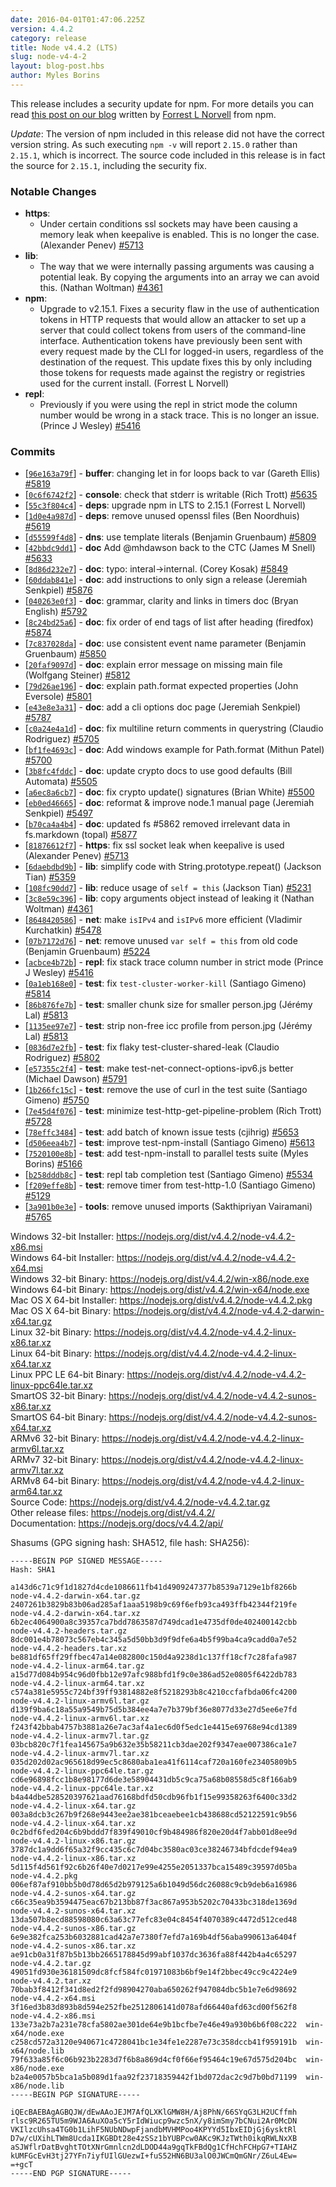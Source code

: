 ```yaml
---
date: 2016-04-01T01:47:06.225Z
version: 4.4.2
category: release
title: Node v4.4.2 (LTS)
slug: node-v4-4-2
layout: blog-post.hbs
author: Myles Borins
---
```


This release includes a security update for npm. For more details you can read [this post on our blog](https://nodejs.org/en/blog/vulnerability/npm-tokens-leak-march-2016/) written by [Forrest L Norvell](https://github.com/othiym23) from npm.

_Update_: The version of npm included in this release did not have the correct version string. As such executing `npm -v` will report `2.15.0` rather than `2.15.1`, which is incorrect. The source code included in this release is in fact the source for `2.15.1`, including the security fix.

### Notable Changes

- **https**:
  - Under certain conditions ssl sockets may have been causing a memory leak when keepalive is enabled. This is no longer the case. (Alexander Penev) [#5713](https://github.com/nodejs/node/pull/5713)
- **lib**:
  - The way that we were internally passing arguments was causing a potential leak. By copying the arguments into an array we can avoid this. (Nathan Woltman) [#4361](https://github.com/nodejs/node/pull/4361)
- **npm**:
  - Upgrade to v2.15.1. Fixes a security flaw in the use of authentication tokens in HTTP requests that would allow an attacker to set up a server that could collect tokens from users of the command-line interface. Authentication tokens have previously been sent with every request made by the CLI for logged-in users, regardless of the destination of the request. This update fixes this by only including those tokens for requests made against the registry or registries used for the current install. (Forrest L Norvell)
- **repl**:
  - Previously if you were using the repl in strict mode the column number would be wrong in a stack trace. This is no longer an issue. (Prince J Wesley) [#5416](https://github.com/nodejs/node/pull/5416)

### Commits

- [[`96e163a79f`](https://github.com/nodejs/node/commit/96e163a79f)] - **buffer**: changing let in for loops back to var (Gareth Ellis) [#5819](https://github.com/nodejs/node/pull/5819)
- [[`0c6f6742f2`](https://github.com/nodejs/node/commit/0c6f6742f2)] - **console**: check that stderr is writable (Rich Trott) [#5635](https://github.com/nodejs/node/pull/5635)
- [[`55c3f804c4`](https://github.com/nodejs/node/commit/55c3f804c4)] - **deps**: upgrade npm in LTS to 2.15.1 (Forrest L Norvell)
- [[`1d0e4a987d`](https://github.com/nodejs/node/commit/1d0e4a987d)] - **deps**: remove unused openssl files (Ben Noordhuis) [#5619](https://github.com/nodejs/node/pull/5619)
- [[`d55599f4d8`](https://github.com/nodejs/node/commit/d55599f4d8)] - **dns**: use template literals (Benjamin Gruenbaum) [#5809](https://github.com/nodejs/node/pull/5809)
- [[`42bbdc9dd1`](https://github.com/nodejs/node/commit/42bbdc9dd1)] - **doc** Add @mhdawson back to the CTC (James M Snell) [#5633](https://github.com/nodejs/node/pull/5633)
- [[`8d86d232e7`](https://github.com/nodejs/node/commit/8d86d232e7)] - **doc**: typo: interal->internal. (Corey Kosak) [#5849](https://github.com/nodejs/node/pull/5849)
- [[`60ddab841e`](https://github.com/nodejs/node/commit/60ddab841e)] - **doc**: add instructions to only sign a release (Jeremiah Senkpiel) [#5876](https://github.com/nodejs/node/pull/5876)
- [[`040263e0f3`](https://github.com/nodejs/node/commit/040263e0f3)] - **doc**: grammar, clarity and links in timers doc (Bryan English) [#5792](https://github.com/nodejs/node/pull/5792)
- [[`8c24bd25a6`](https://github.com/nodejs/node/commit/8c24bd25a6)] - **doc**: fix order of end tags of list after heading (firedfox) [#5874](https://github.com/nodejs/node/pull/5874)
- [[`7c837028da`](https://github.com/nodejs/node/commit/7c837028da)] - **doc**: use consistent event name parameter (Benjamin Gruenbaum) [#5850](https://github.com/nodejs/node/pull/5850)
- [[`20faf9097d`](https://github.com/nodejs/node/commit/20faf9097d)] - **doc**: explain error message on missing main file (Wolfgang Steiner) [#5812](https://github.com/nodejs/node/pull/5812)
- [[`79d26ae196`](https://github.com/nodejs/node/commit/79d26ae196)] - **doc**: explain path.format expected properties (John Eversole) [#5801](https://github.com/nodejs/node/pull/5801)
- [[`e43e8e3a31`](https://github.com/nodejs/node/commit/e43e8e3a31)] - **doc**: add a cli options doc page (Jeremiah Senkpiel) [#5787](https://github.com/nodejs/node/pull/5787)
- [[`c0a24e4a1d`](https://github.com/nodejs/node/commit/c0a24e4a1d)] - **doc**: fix multiline return comments in querystring (Claudio Rodriguez) [#5705](https://github.com/nodejs/node/pull/5705)
- [[`bf1fe4693c`](https://github.com/nodejs/node/commit/bf1fe4693c)] - **doc**: Add windows example for Path.format (Mithun Patel) [#5700](https://github.com/nodejs/node/pull/5700)
- [[`3b8fc4fddc`](https://github.com/nodejs/node/commit/3b8fc4fddc)] - **doc**: update crypto docs to use good defaults (Bill Automata) [#5505](https://github.com/nodejs/node/pull/5505)
- [[`a6ec8a6cb7`](https://github.com/nodejs/node/commit/a6ec8a6cb7)] - **doc**: fix crypto update() signatures (Brian White) [#5500](https://github.com/nodejs/node/pull/5500)
- [[`eb0ed46665`](https://github.com/nodejs/node/commit/eb0ed46665)] - **doc**: reformat & improve node.1 manual page (Jeremiah Senkpiel) [#5497](https://github.com/nodejs/node/pull/5497)
- [[`b70ca4a4b4`](https://github.com/nodejs/node/commit/b70ca4a4b4)] - **doc**: updated fs #5862 removed irrelevant data in fs.markdown (topal) [#5877](https://github.com/nodejs/node/pull/5877)
- [[`81876612f7`](https://github.com/nodejs/node/commit/81876612f7)] - **https**: fix ssl socket leak when keepalive is used (Alexander Penev) [#5713](https://github.com/nodejs/node/pull/5713)
- [[`6daebdbd9b`](https://github.com/nodejs/node/commit/6daebdbd9b)] - **lib**: simplify code with String.prototype.repeat() (Jackson Tian) [#5359](https://github.com/nodejs/node/pull/5359)
- [[`108fc90dd7`](https://github.com/nodejs/node/commit/108fc90dd7)] - **lib**: reduce usage of `self = this` (Jackson Tian) [#5231](https://github.com/nodejs/node/pull/5231)
- [[`3c8e59c396`](https://github.com/nodejs/node/commit/3c8e59c396)] - **lib**: copy arguments object instead of leaking it (Nathan Woltman) [#4361](https://github.com/nodejs/node/pull/4361)
- [[`8648420586`](https://github.com/nodejs/node/commit/8648420586)] - **net**: make `isIPv4` and `isIPv6` more efficient (Vladimir Kurchatkin) [#5478](https://github.com/nodejs/node/pull/5478)
- [[`07b7172d76`](https://github.com/nodejs/node/commit/07b7172d76)] - **net**: remove unused `var self = this` from old code (Benjamin Gruenbaum) [#5224](https://github.com/nodejs/node/pull/5224)
- [[`acbce4b72b`](https://github.com/nodejs/node/commit/acbce4b72b)] - **repl**: fix stack trace column number in strict mode (Prince J Wesley) [#5416](https://github.com/nodejs/node/pull/5416)
- [[`0a1eb168e0`](https://github.com/nodejs/node/commit/0a1eb168e0)] - **test**: fix `test-cluster-worker-kill` (Santiago Gimeno) [#5814](https://github.com/nodejs/node/pull/5814)
- [[`86b876fe7b`](https://github.com/nodejs/node/commit/86b876fe7b)] - **test**: smaller chunk size for smaller person.jpg (Jérémy Lal) [#5813](https://github.com/nodejs/node/pull/5813)
- [[`1135ee97e7`](https://github.com/nodejs/node/commit/1135ee97e7)] - **test**: strip non-free icc profile from person.jpg (Jérémy Lal) [#5813](https://github.com/nodejs/node/pull/5813)
- [[`0836d7e2fb`](https://github.com/nodejs/node/commit/0836d7e2fb)] - **test**: fix flaky test-cluster-shared-leak (Claudio Rodriguez) [#5802](https://github.com/nodejs/node/pull/5802)
- [[`e57355c2f4`](https://github.com/nodejs/node/commit/e57355c2f4)] - **test**: make test-net-connect-options-ipv6.js better (Michael Dawson) [#5791](https://github.com/nodejs/node/pull/5791)
- [[`1b266fc15c`](https://github.com/nodejs/node/commit/1b266fc15c)] - **test**: remove the use of curl in the test suite (Santiago Gimeno) [#5750](https://github.com/nodejs/node/pull/5750)
- [[`7e45d4f076`](https://github.com/nodejs/node/commit/7e45d4f076)] - **test**: minimize test-http-get-pipeline-problem (Rich Trott) [#5728](https://github.com/nodejs/node/pull/5728)
- [[`78effc3484`](https://github.com/nodejs/node/commit/78effc3484)] - **test**: add batch of known issue tests (cjihrig) [#5653](https://github.com/nodejs/node/pull/5653)
- [[`d506eea4b7`](https://github.com/nodejs/node/commit/d506eea4b7)] - **test**: improve test-npm-install (Santiago Gimeno) [#5613](https://github.com/nodejs/node/pull/5613)
- [[`7520100e8b`](https://github.com/nodejs/node/commit/7520100e8b)] - **test**: add test-npm-install to parallel tests suite (Myles Borins) [#5166](https://github.com/nodejs/node/pull/5166)
- [[`b258dddb8c`](https://github.com/nodejs/node/commit/b258dddb8c)] - **test**: repl tab completion test (Santiago Gimeno) [#5534](https://github.com/nodejs/node/pull/5534)
- [[`f209effe8b`](https://github.com/nodejs/node/commit/f209effe8b)] - **test**: remove timer from test-http-1.0 (Santiago Gimeno) [#5129](https://github.com/nodejs/node/pull/5129)
- [[`3a901b0e3e`](https://github.com/nodejs/node/commit/3a901b0e3e)] - **tools**: remove unused imports (Sakthipriyan Vairamani) [#5765](https://github.com/nodejs/node/pull/5765)

Windows 32-bit Installer: https://nodejs.org/dist/v4.4.2/node-v4.4.2-x86.msi \
Windows 64-bit Installer: https://nodejs.org/dist/v4.4.2/node-v4.4.2-x64.msi \
Windows 32-bit Binary: https://nodejs.org/dist/v4.4.2/win-x86/node.exe \
Windows 64-bit Binary: https://nodejs.org/dist/v4.4.2/win-x64/node.exe \
Mac OS X 64-bit Installer: https://nodejs.org/dist/v4.4.2/node-v4.4.2.pkg \
Mac OS X 64-bit Binary: https://nodejs.org/dist/v4.4.2/node-v4.4.2-darwin-x64.tar.gz \
Linux 32-bit Binary: https://nodejs.org/dist/v4.4.2/node-v4.4.2-linux-x86.tar.xz \
Linux 64-bit Binary: https://nodejs.org/dist/v4.4.2/node-v4.4.2-linux-x64.tar.xz \
Linux PPC LE 64-bit Binary: https://nodejs.org/dist/v4.4.2/node-v4.4.2-linux-ppc64le.tar.xz \
SmartOS 32-bit Binary: https://nodejs.org/dist/v4.4.2/node-v4.4.2-sunos-x86.tar.xz \
SmartOS 64-bit Binary: https://nodejs.org/dist/v4.4.2/node-v4.4.2-sunos-x64.tar.xz \
ARMv6 32-bit Binary: https://nodejs.org/dist/v4.4.2/node-v4.4.2-linux-armv6l.tar.xz \
ARMv7 32-bit Binary: https://nodejs.org/dist/v4.4.2/node-v4.4.2-linux-armv7l.tar.xz \
ARMv8 64-bit Binary: https://nodejs.org/dist/v4.4.2/node-v4.4.2-linux-arm64.tar.xz \
Source Code: https://nodejs.org/dist/v4.4.2/node-v4.4.2.tar.gz \
Other release files: https://nodejs.org/dist/v4.4.2/ \
Documentation: https://nodejs.org/docs/v4.4.2/api/

Shasums (GPG signing hash: SHA512, file hash: SHA256):

```
-----BEGIN PGP SIGNED MESSAGE-----
Hash: SHA1

a143d6c71c9f1d1827d4cde1086611fb41d4909247377b8539a7129e1bf8266b  node-v4.4.2-darwin-x64.tar.gz
2407261b3829b83b06ad285af1aaa5198b9c69f6efb93ca493ffb42344f219fe  node-v4.4.2-darwin-x64.tar.xz
6b2ec4064900a8c39357ca7bdd7863587d749dcad1e4735df0de402400142cbb  node-v4.4.2-headers.tar.gz
8dc001e4b78073c567eb4c345a5d50bb3d9f9dfe6a4b5f99ba4ca9cadd0a7e52  node-v4.4.2-headers.tar.xz
be881df65ff29ffbec47a14e082800c150d4a9238d1c137ff18cf7c28fafa987  node-v4.4.2-linux-arm64.tar.gz
a15d77d084b954c96d0fbb12e97afc988bfd1f9c0e386ad52e0805f6422db783  node-v4.4.2-linux-arm64.tar.xz
c574a381e5955c724bf39ff93814882e8f5218293b8c4210ccfafbda06fc4200  node-v4.4.2-linux-armv6l.tar.gz
d139f9ba6c18a55a9549b75d5b384ee4a7e7b379bf36e8077d33e27d5ee6e7fd  node-v4.4.2-linux-armv6l.tar.xz
f243f42bbab4757b3881a26e7ac3af4a1ec6d0f5edc1e4415e69768e94cd1389  node-v4.4.2-linux-armv7l.tar.gz
03bcb820c7f1fea145675a9b632e35b58211cb3dae202f9347eae007386ca1e7  node-v4.4.2-linux-armv7l.tar.xz
035d202d02ac965618d99ec5c8680aba1ea41f6114caf720a160fe23405809b5  node-v4.4.2-linux-ppc64le.tar.gz
cd6e96898fcc1b8e98177d6de3e58904431db5c9ca75a68b08558d5c8f166ab9  node-v4.4.2-linux-ppc64le.tar.xz
b4a44dbe528520397621aad76168bdfd50cdb96fb1f15e99358263f6400c33d2  node-v4.4.2-linux-x64.tar.gz
003a8dcb3c267b9f268e9443ee2ae381bceaebee1cb438688cd52122591c9b56  node-v4.4.2-linux-x64.tar.xz
0c2bdf6fed204c6b9bddd7f839f49010cf9b484986f820e20d4f7abb01d8ee9d  node-v4.4.2-linux-x86.tar.gz
3787dc1a9dd6f65a32f9cc435c6c7d04bc3580ac03ce38246734bfdcdef94ea9  node-v4.4.2-linux-x86.tar.xz
5d115f4d561f92c6b26f40e7d0217e99e4255e2051337bca15489c39597d05ba  node-v4.4.2.pkg
006ef87af910bb5b0d78d65d2b979125a6b1049d56dc26088c9cb9deb6a16986  node-v4.4.2-sunos-x64.tar.gz
c66c35ea9b3594475eac67b213bb87f3ac867a953b5202c70433bc318de1369d  node-v4.4.2-sunos-x64.tar.xz
13da507b8ecd88598080c63a63c77efc83e04c8454f4070389c4472d512ced48  node-v4.4.2-sunos-x86.tar.gz
6e9e382fca253b6032881cad42a7e7380f7efd7a169b4df56aba990613a6404f  node-v4.4.2-sunos-x86.tar.xz
ae91cb0a31f87b5b13bb2665178845d99abf1037dc3636fa88f442b4a4c65297  node-v4.4.2.tar.gz
49051fd930e36181509dc8fcf584fc01971083b6bf9e14f2bbec49cc9c4224e9  node-v4.4.2.tar.xz
70bab3f8412f341d8ed2f2fd98904270aba650262f947084dbc5b1e7e6d98692  node-v4.4.2-x64.msi
3f16ed3b83d893b8d594e252fbe2512806141d078afd66440afd63cd00f562f8  node-v4.4.2-x86.msi
133e73a2b7a231e78cfa5802ae301de64e9b1bcfbe7e46e49a930b6b6f08c222  win-x64/node.exe
c258cd572a3120e940671c4728041bc1e34fe1e2287e73c358dccb41f959191b  win-x64/node.lib
79f633a85f6c06b923b2283d7f6b8a869d4cf0f66ef95464c19e67d575d204bc  win-x86/node.exe
b2a4e0057b5bca1a5b089d1faa92f23718359442f1bd072dac2c9d7b0bd71199  win-x86/node.lib
-----BEGIN PGP SIGNATURE-----

iQEcBAEBAgAGBQJW/dEwAAoJEJM7AfQLXKlGMW8H/Aj8PhN/66SYqG3LH2UCffmh
rlsc9R265TU5m9WJA6AuXOa5cY5rIdWiucp9wzc5nX/y8imSmy7bCNui2Ar0McDN
VKIlzcUhsa4TG0b1LihF5NUbNDwpFjandbMVHMPoo4KPYYd5IbxEIDjGj6ysktRl
D7w/cUXihLTWm8Ucda1IKGBDt28e4zSSz1bYUBPcw0AKc9KJzTWth0ikqRWLNxXB
aSJWflrDatBvghtTOtXNrGmnlcn2dLDOD44a9gqTkFBdQg1CfHchFCHpG7+TIAHZ
kUMFGcEvH3tj27YFn7iyfUIlGUezwI+fuS52HN6BU3alO0JWCmQmGNr/Z6uL4Ew=
=+gcT
-----END PGP SIGNATURE-----

```
